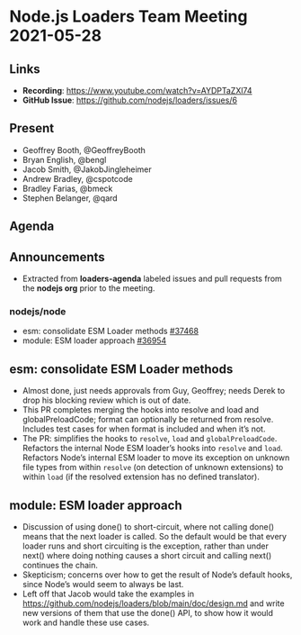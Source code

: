 # Node.js  Loaders Team Meeting 2021-05-28

## Links

* **Recording**: https://www.youtube.com/watch?v=AYDPTaZXl74
* **GitHub Issue**: https://github.com/nodejs/loaders/issues/6

## Present

* Geoffrey Booth, @GeoffreyBooth
* Bryan English, @bengl
* Jacob Smith, @JakobJingleheimer
* Andrew Bradley, @cspotcode
* Bradley Farias, @bmeck
* Stephen Belanger, @qard

## Agenda

## Announcements

* Extracted from **loaders-agenda** labeled issues and pull requests from the **nodejs org** prior to the meeting.

### nodejs/node

* esm: consolidate ESM Loader methods [#37468](https://github.com/nodejs/node/pull/37468)
* module: ESM loader approach [#36954](https://github.com/nodejs/node/issues/36954)

## esm: consolidate ESM Loader methods

* Almost done, just needs approvals from Guy, Geoffrey; needs Derek to drop his blocking review which is out of date.
* This PR completes merging the hooks into resolve and load and globalPreloadCode; format can optionally be returned from resolve. Includes test cases for when format is included and when it’s not.
* The PR: simplifies the hooks to `resolve`, `load` and `globalPreloadCode`. Refactors the internal Node ESM loader’s hooks into `resolve` and `load`. Refactors Node’s internal ESM loader to move its exception on unknown file types from within `resolve` (on detection of unknown extensions) to within `load` (if the resolved extension has no defined translator).

## module: ESM loader approach

* Discussion of using done() to short-circuit, where not calling done() means that the next loader is called. So the default would be that every loader runs and short circuiting is the exception, rather than under next() where doing nothing causes a short circuit and calling next() continues the chain.
* Skepticism; concerns over how to get the result of Node’s default hooks, since Node’s would seem to always be last.
* Left off that Jacob would take the examples in https://github.com/nodejs/loaders/blob/main/doc/design.md and write new versions of them that use the done() API, to show how it would work and handle these use cases.

